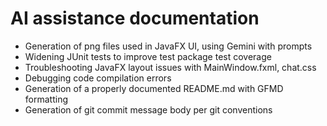 # AI assistance documentation

- Generation of png files used in JavaFX UI, using Gemini with prompts
- Widening JUnit tests to improve test package test coverage
- Troubleshooting JavaFX layout issues with MainWindow.fxml, chat.css
- Debugging code compilation errors
- Generation of a properly documented README.md with GFMD formatting
- Generation of git commit message body per git conventions
